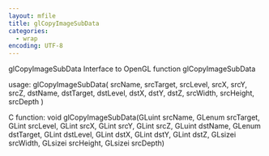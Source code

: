 ```yaml
---
layout: mfile
title: glCopyImageSubData
categories:
  - wrap
encoding: UTF-8
---
```


glCopyImageSubData  Interface to OpenGL function glCopyImageSubData

usage:  glCopyImageSubData( srcName, srcTarget, srcLevel, srcX, srcY, srcZ, dstName, dstTarget, dstLevel, dstX, dstY, dstZ, srcWidth, srcHeight, srcDepth )

C function:  void glCopyImageSubData(GLuint srcName, GLenum srcTarget, GLint srcLevel, GLint srcX, GLint srcY, GLint srcZ, GLuint dstName, GLenum dstTarget, GLint dstLevel, GLint dstX, GLint dstY, GLint dstZ, GLsizei srcWidth, GLsizei srcHeight, GLsizei srcDepth)